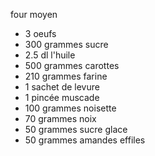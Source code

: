 four moyen

* 3 oeufs
* 300 grammes sucre
* 2.5 dl l'huile
* 500 grammes carottes
* 210 grammes farine
* 1 sachet de levure
* 1 pincée muscade
* 100 grammes noisette
* 70 grammes noix
* 50 grammes sucre glace
* 50 grammes amandes effiles 